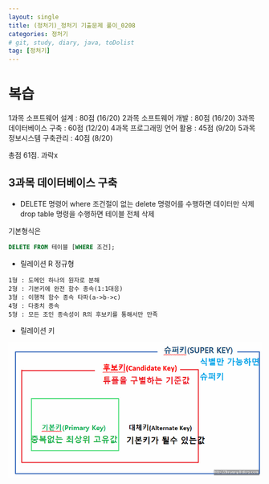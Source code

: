 ```yaml
---
layout: single
title: (정처기)_정처기 기출문제 풀이_0208
categories: 정처기
# git, study, diary, java, toDolist
tag: [정처기] 
---
```


# 복습

1과목 소프트웨어 설계 : 80점 (16/20)
2과목 소프트웨어 개발 : 80점 (16/20)
3과목 데이터베이스 구축 : 60점 (12/20)
4과목 프로그래밍 언어 활용 : 45점 (9/20)
5과목 정보시스템 구축관리 : 40점 (8/20)

총점 61점. 과락x

## 3과목 데이터베이스 구축

- DELETE 명령어
where 조건절이 없는 delete 명령어를 수행하면 데이터만 삭제
drop table 명령을 수행하면 테이블 전체 삭제

기본형식은
~~~SQL
DELETE FROM 테이블 [WHERE 조건];
~~~

- 릴레이션 R 정규형

~~~
1형 : 도메인 하나의 원자로 분해
2형 : 기본키에 완전 함수 종속(1:1대응)
3형 : 이행적 함수 종속 타파(a->b->c)
4형 : 다중치 종속
5형 : 모든 조인 종속성이 R의 후보키를 통해서만 만족
~~~

- 릴레이션 키

![릴레이션키](/_images/%EB%8D%B0%EC%9D%B4%ED%84%B0%EB%B2%A0%EC%9D%B4%EC%8A%A4%20%EB%A6%B4%EB%A0%88%EC%9D%B4%EC%85%98%20%ED%82%A4.png "릴레이션 키 개념")